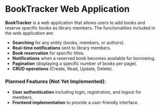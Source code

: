 # BookTracker Web Application

**BookTracker** is a web application that allows users to add books and reserve specific books as library members. The functionalities included in the web application are:

- **Searching** for any entity (books, members, or authors).
- **Real-time notifications** sent to library members.
- **Book reservation** for specific titles.
- **Notifications** when a reserved book becomes available for borrowing.
- **Pagination** (displaying a specific number of books per page).
- **CRUD operations** (Create, Read, Update, Delete).

### Planned Features (Not Yet Implemented):

- **User authentication** including login, registration, and logout for members.
- **Frontend implementation** to provide a user-friendly interface.
